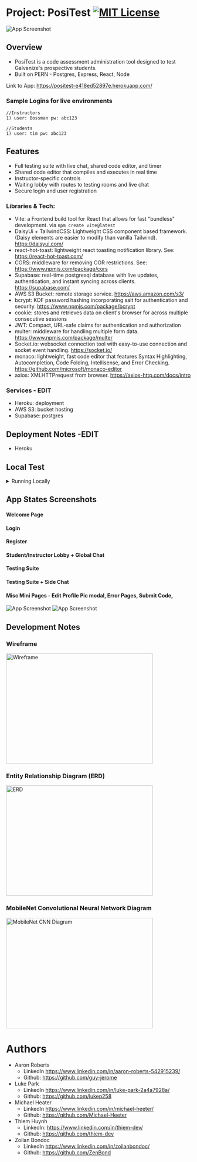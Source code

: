 # Project: PosiTest [![MIT License](https://img.shields.io/badge/License-MIT-green.svg)](https://choosealicense.com/licenses/mit/)
![App Screenshot](https://github.com/thiem-dev/inspectify-image/blob/dev/readMeAssets/inspectify-mainv1.jpg)


## Overview 
- PosiTest is a code assessment administration tool designed to test Galvanize's prospective students.
- Built on PERN - Postgres, Express, React, Node 

Link to App: https://positest-e418ed52897e.herokuapp.com/


### Sample Logins for live environments
```
//Instructors
1) user: Bossman pw: abc123

//Students
1) user: tim pw: abc123
```


## Features
- Full testing suite with live chat, shared code editor, and timer
- Shared code editor that compiles and executes in real time 
- Instructor-specific controls
- Waiting lobby with routes to testing rooms and live chat
- Secure login and user registration


### Libraries & Tech:
- Vite: a Frontend build tool for React that allows for fast "bundless" development. via `npm create vite@latest`
- DaisyUi + TailwindCSS:  Lightweight CSS component based framework. (Daisy elements are easier to modify than vanilla Tailwind). https://daisyui.com/
- react-hot-toast: lightweight react toasting notification library. See: https://react-hot-toast.com/ 
- CORS: middleware for removing COR restrictions. See: https://www.npmjs.com/package/cors
- Supabase: real-time postgresql database with live updates, authentication, and instant syncing across clients. https://supabase.com/ 
- AWS S3 Bucket: remote storage service. https://aws.amazon.com/s3/ 
- bcrypt: KDF password hashing incorporating salt for authentication and security. https://www.npmjs.com/package/bcrypt 
- cookie: stores and retrieves data on client's browser for across multiple consecutive sessions
- JWT: Compact, URL-safe claims for authentication and authorization
- multer: middleware for handling multiple form data. https://www.npmjs.com/package/multer 
- Socket.io: websocket connection tool with easy-to-use connection and socket event handling. https://socket.io/ 
- monaco: lightweight, fast code editor that features Syntax Highlighting, Autocompletion, Code Folding, Intellisense, and Error Checking. https://github.com/microsoft/monaco-editor 
- axios: XMLHTTPrequest from browser. https://axios-http.com/docs/intro 


### Services - EDIT
- Heroku: deployment
- AWS S3: bucket hosting
- Supabase: postgres


## Deployment Notes -EDIT
- Heroku


## Local Test
<details>
  <summary>Running Locally</summary>

- Clone repo
- App is split into client and server side.
- Plug in `.env` variables
    - See .env.template for variables
    - Create supabase database
    - Seed & migrate into supabase database
- Create AWS S3
- CD into Client, run 'npm install', 'npm run dev'
- On a separate terminal, 'npm install', 'npm run dev-server'
- 

### Server Side
- `npm install`
- `npm run dev-server`



### Client Side
- `cd client`
- `npm install`
- `npm run dev`

</details>


## App States Screenshots

#### Welcome Page

#### Login 

#### Register

#### Student/Instructor Lobby + Global Chat

#### Testing Suite 

#### Testing Suite + Side Chat

#### Misc Mini Pages - Edit Profile Pic modal, Error Pages, Submit Code, 




![App Screenshot](https://github.com/thiem-dev/inspectify-image/blob/dev/readMeAssets/inspectify-herov1.jpg)
![App Screenshot](https://github.com/thiem-dev/inspectify-image/blob/dev/readMeAssets/inspectify-mainBv1.jpg)


## Development Notes

<h3>Wireframe</h3>
<img src="https://github.com/thiem-dev/inspectify-image/blob/dev/readMeAssets/inspectify-wireframev1.jpg" alt="Wireframe" width="400" height="300">


<h3>Entity Relationship Diagram (ERD)</h3>
<img src="https://github.com/thiem-dev/inspectify-image/blob/dev/readMeAssets/inspectify-ERDv2.jpg" alt="ERD" width="400" height="300">


<h3>MobileNet Convolutional Neural Network Diagram</h3>
<img src="https://github.com/thiem-dev/inspectify-image/blob/dev/readMeAssets/MobileNet-basicCNN.jpg" alt="MobileNet CNN Diagram" width="400" height="300">

# Authors
- Aaron Roberts
    - LinkedIn https://www.linkedin.com/in/aaron-roberts-542915239/
    - Github: https://github.com/guy-jerome 
- Luke Park 
    - LinkedIn https://www.linkedin.com/in/luke-park-2a4a7928a/
    - Github: https://github.com/lukep258 
- Michael Heater 
    - LinkedIn https://www.linkedin.com/in/michael-heeter/ 
    - Github: https://github.com/Michael-Heeter 
- Thiem Huynh 
    - LinkedIn: https://www.linkedin.com/in/thiem-dev/
    - Github: https://github.com/thiem-dev
- Zoilan Bondoc 
    - LinkedIn https://www.linkedin.com/in/zoilanbondoc/ 
    - Github: https://github.com/ZenBond 
